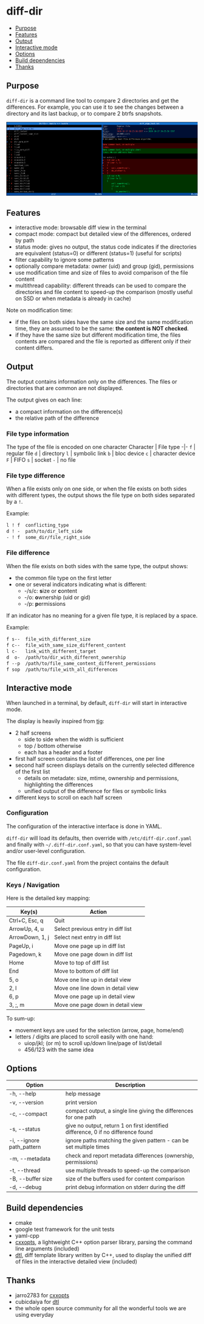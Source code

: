 # diff-dir

- [Purpose](#Purpose)
- [Features](#Features)
- [Output](#Output)
- [Interactive mode](#Interactive-mode)
- [Options](#Options)
- [Build dependencies](#Build-dependencies)
- [Thanks](#Thanks)

## Purpose

`diff-dir` is a command line tool to compare 2 directories and get the differences.
For example, you can use it to see the changes between a directory and its last backup, or to compare 2 btrfs snapshots.

![](screen_interactive.png "Screenshot of interactive mode")

## Features

- interactive mode: browsable diff view in the terminal
- compact mode: compact but detailed view of the differences, ordered by path
- status mode: gives no output, the status code indicates if the directories are equivalent (status=0) or different (status=1) (useful for scripts)
- filter capability to ignore some patterns
- optionally compare metadata: owner (uid) and group (gid), permissions
- use modification time and size of files to avoid comparison of the file content
- multithread capability: different threads can be used to compare the directories and file content to speed-up the comparison (mostly useful on SSD or when metadata is already in cache)

Note on modification time:
- if the files on both sides have the same size and the same modification time, they are assumed to be the same: **the content is NOT checked**.
- if they have the same size but different modification time, the files contents are compared and the file is reported as different only if their content differs.

## Output

The output contains information only on the differences. The files or directories that are common are not displayed.

The output gives on each line:
- a compact information on the difference(s)
- the relative path of the difference

### File type information

The type of the file is encoded on one character
Character | File type
-|-
`f` | regular file
`d` | directory
`l` | symbolic link
`b` | bloc device
`c` | character device
`F` | FIFO
`s` | socket
`-` | no file

### File type difference

When a file exists only on one side, or when the file exists on both sides with different types, the output shows the file type on both sides separated by a `!`.

Example:
```
l ! f  conflicting_type
d ! -  path/to/dir_left_side
- ! f  some_dir/file_right_side
```

### File difference

When the file exists on both sides with the same type, the output shows:
- the common file type on the first letter
- one or several indicators indicating what is different:
  - -/s/c: **s**ize or **c**ontent
  - -/o: **o**wnership (uid or gid)
  - -/p: **p**ermissions

If an indicator has no meaning for a given file type, it is replaced by a space.

Example:
```
f s--  file_with_different_size
f c--  file_with_same_size_different_content
l c-   link_with_different_target
d  o-  /path/to/dir_with_different_ownership
f --p  /path/to/file_same_content_different_permissions
f sop  /path/to/file_with_all_differences
```

## Interactive mode

When launched in a terminal, by default, `diff-dir` will start in interactive mode.

The display is heavily inspired from [tig](https://github.com/jonas/tig):
- 2 half screens
  - side to side when the width is sufficient
  - top / bottom otherwise
  - each has a header and a footer
- first half screen contains the list of differences, one per line
- second half screen displays details on the currently selected difference of the first list
  - details on metadate: size, mtime, ownership and permissions, highlighting the differences
  - unified output of the difference for files or symbolic links
- different keys to scroll on each half screen

### Configuration

The configuration of the interactive interface is done in YAML.

`diff-dir` will load its defaults, then override with `/etc/diff-dir.conf.yaml` and finally with `~/.diff-dir.conf.yaml`, so that you can have system-level and/or user-level configuration.

The file `diff-dir.conf.yaml` from the project contains the default configuration.

### Keys / Navigation

Here is the detailed key mapping:

Key(s) | Action
-|-
Ctrl+C, Esc, q | Quit
ArrowUp, 4, u | Select previous entry in diff list
ArrowDown, 1, j | Select next entry in diff list
PageUp, i | Move one page up in diff list
Pagedown, k | Move one page down in diff list
Home | Move to top of diff list
End | Move to bottom of diff list
5, o | Move one line up in detail view
2, l | Move one line down in detail view
6, p | Move one page up in detail view
3, ;, m | Move one page down in detail view

To sum-up:
- movement keys are used for the selection (arrow, page, home/end)
- letters / digits are placed to scroll easily with one hand:
  - uiop/jkl; (or m) to scroll up/down line/page of list/detail
  - 456/123 with the same idea

## Options

Option | Description
-|-
-h, --help | help message
-v, --version | print version
-c, --compact | compact output, a single line giving the differences for one path
-s, --status | give no output, return 1 on first identified difference, 0 if no difference found
-i, --ignore path_pattern | ignore paths matching the given pattern - can be set multiple times
-m, --metadata | check and report metadata differences (ownership, permissions)
-t, --thread | use multiple threads to speed-up the comparison
-B, --buffer size | size of the buffers used for content comparison
-d, --debug | print debug information on stderr during the diff

## Build dependencies

- cmake
- google test framework for the unit tests
- yaml-cpp
- [cxxopts](https://github.com/jarro2783/cxxopts), a lightweight C++ option parser library, parsing the command line arguments (included)
- [dtl](https://github.com/cubicdaiya/dtl), diff template library written by C++, used to display the unified diff of files in the interactive detailed view (included)

## Thanks

- jarro2783 for [cxxopts](https://github.com/jarro2783/cxxopts)
- cubicdaiya for [dtl](https://github.com/cubicdaiya/dtl)
- the whole open source community for all the wonderful tools we are using everyday